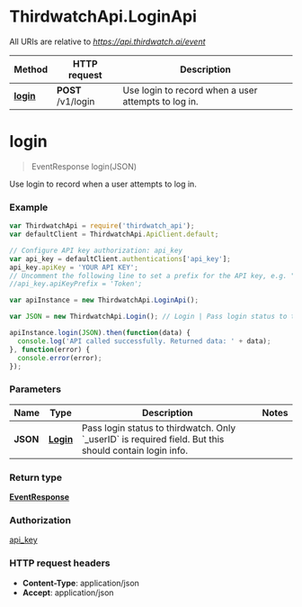 # ThirdwatchApi.LoginApi

All URIs are relative to *https://api.thirdwatch.ai/event*

Method | HTTP request | Description
------------- | ------------- | -------------
[**login**](LoginApi.md#login) | **POST** /v1/login | Use login to record when a user attempts to log in.


<a name="login"></a>
# **login**
> EventResponse login(JSON)

Use login to record when a user attempts to log in.

### Example
```javascript
var ThirdwatchApi = require('thirdwatch_api');
var defaultClient = ThirdwatchApi.ApiClient.default;

// Configure API key authorization: api_key
var api_key = defaultClient.authentications['api_key'];
api_key.apiKey = 'YOUR API KEY';
// Uncomment the following line to set a prefix for the API key, e.g. "Token" (defaults to null)
//api_key.apiKeyPrefix = 'Token';

var apiInstance = new ThirdwatchApi.LoginApi();

var JSON = new ThirdwatchApi.Login(); // Login | Pass login status to thirdwatch. Only `_userID` is required field. But this should contain login info.

apiInstance.login(JSON).then(function(data) {
  console.log('API called successfully. Returned data: ' + data);
}, function(error) {
  console.error(error);
});

```

### Parameters

Name | Type | Description  | Notes
------------- | ------------- | ------------- | -------------
 **JSON** | [**Login**](Login.md)| Pass login status to thirdwatch. Only &#x60;_userID&#x60; is required field. But this should contain login info. | 

### Return type

[**EventResponse**](EventResponse.md)

### Authorization

[api_key](../README.md#api_key)

### HTTP request headers

 - **Content-Type**: application/json
 - **Accept**: application/json

